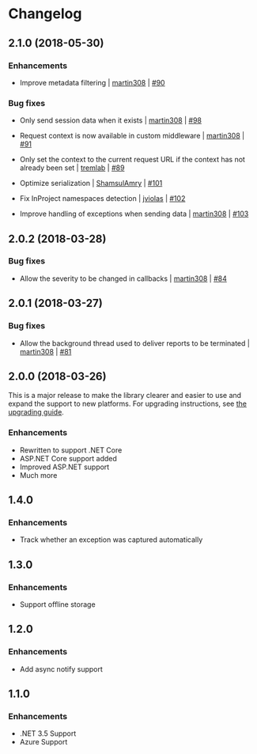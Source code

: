 Changelog
=========

## 2.1.0 (2018-05-30)

### Enhancements

* Improve metadata filtering
  | [martin308](https://github.com/martin308)
  | [#90](https://github.com/bugsnag/bugsnag-dotnet/pull/90)

### Bug fixes

* Only send session data when it exists
  | [martin308](https://github.com/martin308)
  | [#98](https://github.com/bugsnag/bugsnag-dotnet/pull/98)

* Request context is now available in custom middleware
  | [martin308](https://github.com/martin308)
  | [#91](https://github.com/bugsnag/bugsnag-dotnet/pull/91)

* Only set the context to the current request URL if the context has not already been set
  | [tremlab](https://github.com/tremlab)
  | [#89](https://github.com/bugsnag/bugsnag-dotnet/pull/89)

* Optimize serialization
  | [ShamsulAmry](https://github.com/ShamsulAmry)
  | [#101](https://github.com/bugsnag/bugsnag-dotnet/pull/101)

* Fix InProject namespaces detection
  | [jviolas](https://github.com/jviolas)
  | [#102](https://github.com/bugsnag/bugsnag-dotnet/pull/102)

* Improve handling of exceptions when sending data
  | [martin308](https://github.com/martin308)
  | [#103](https://github.com/bugsnag/bugsnag-dotnet/pull/103)

## 2.0.2 (2018-03-28)

### Bug fixes

* Allow the severity to be changed in callbacks
  | [martin308](https://github.com/martin308)
  | [#84](https://github.com/bugsnag/bugsnag-dotnet/pull/84)

## 2.0.1 (2018-03-27)

### Bug fixes

* Allow the background thread used to deliver reports to be terminated
  | [martin308](https://github.com/martin308)
  | [#81](https://github.com/bugsnag/bugsnag-dotnet/pull/81)

## 2.0.0 (2018-03-26)

This is a major release to make the library clearer and easier to use and expand the support to new platforms. For upgrading instructions, see [the upgrading guide](UPGRADING.md#1x-to-2x).

### Enhancements

* Rewritten to support .NET Core
* ASP.NET Core support added
* Improved ASP.NET support
* Much more

## 1.4.0

### Enhancements

* Track whether an exception was captured automatically

## 1.3.0

### Enhancements

* Support offline storage

## 1.2.0

### Enhancements

* Add async notify support

## 1.1.0

### Enhancements

* .NET 3.5 Support
* Azure Support
